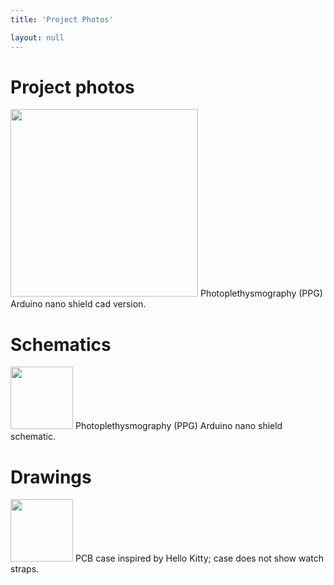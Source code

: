 ```yaml
---
title: 'Project Photos'

layout: null
---
```


# Project photos

<img src="https://user-images.githubusercontent.com/83781248/154778441-02f710ac-2087-463f-aeae-90abe90aa2ed.jpg" height="300"/>
Photoplethysmography (PPG) Arduino nano shield cad version. 



# Schematics
<img src="https://user-images.githubusercontent.com/83781248/154778610-3e51f6b7-270f-4cb6-a387-8081a72b52e1.jpg" height="100"/>
Photoplethysmography (PPG) Arduino nano shield schematic. 


# Drawings
<img src="https://user-images.githubusercontent.com/83781248/154778438-fc32e10f-31ab-4b6d-a8d6-aaabe8131df2.jpg" height="100"/>
PCB case inspired by Hello Kitty; case does not show watch straps.

